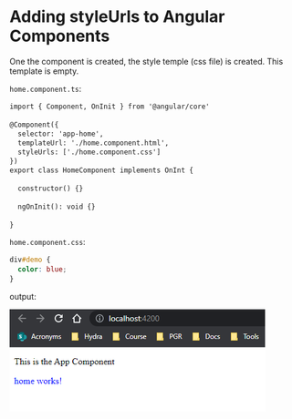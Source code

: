 # Adding styleUrls to Angular Components

One the component is created, the style temple (css file) is created. This template is empty.

`home.component.ts`:

```JS
import { Component, OnInit } from '@angular/core'

@Component({
  selector: 'app-home',
  templateUrl: './home.component.html',
  styleUrls: ['./home.component.css']
})
export class HomeComponent implements OnInt {

  constructor() {}

  ngOnInit(): void {}

}
```

`home.component.css`:

```CSS
div#demo {
  color: blue;
}
```

output:

![CSS](img/css-files.png)
